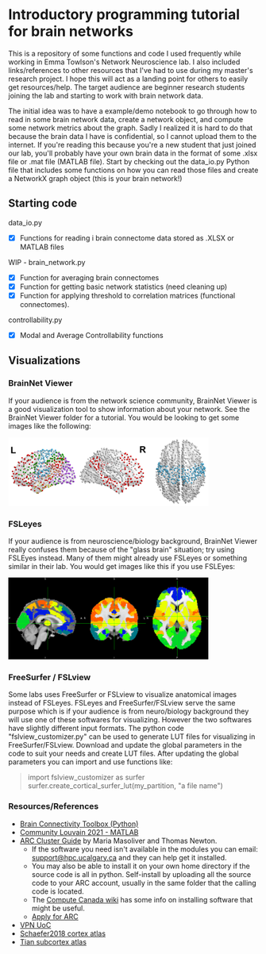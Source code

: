 # Introductory programming tutorial for brain networks
This is a repository of some functions and code I used frequently while working in Emma Towlson's Network Neuroscience lab. I also included links/references to other resources that I've had to use during my master's research project. I hope this will act as a landing point for others to easily get resources/help. The target audience are beginner research students joining the lab and starting to work with brain network data. 

The initial idea was to have a example/demo notebook to go through how to read in some brain network data, create a network object, and compute some network metrics about the graph. Sadly I realized it is hard to do that because the brain data I have is confidential, so I cannot upload them to the internet. If you're reading this because you're a new student that just joined our lab, you'll probably have your own brain data in the format of some .xlsx file or .mat file (MATLAB file). Start by checking out the data_io.py Python file that includes some functions on how you can read those files and create a NetworkX graph object (this is your brain network!)  

## Starting code 
data_io.py
- [X] Functions for reading i brain connectome data stored as .XLSX or MATLAB files

WIP - brain_network.py
- [X] Function for averaging brain connectomes
- [X] Function for getting basic network statistics (need cleaning up)
- [X] Function for applying threshold to correlation matrices (functional connectomes). 

controllability.py
- [X] Modal and Average Controllability functions  

## Visualizations 
### BrainNet Viewer
If your audience is from the network science community, BrainNet Viewer is a good visualization tool to show information about your network. See the BrainNet Viewer folder for a tutorial. You would be looking to get some images like the following: 

<img src="figures/BNV_examples.png"  width=80% height=auto>

### FSLeyes
If your audience is from neuroscience/biology background, BrainNet Viewer really confuses them because of the "glass brain" situation; try using FSLEyes instead. Many of them might already use FSLeyes or something similar in their lab. You would get images like this if you use FSLEyes: 

<img src="figures/FSLEyes_1.png"  width=80% height=auto>

### FreeSurfer / FSLview
Some labs uses FreeSurfer or FSLview to visualize anatomical images instead of FSLeyes. FSLeyes and FreeSurfer/FSLview serve the same purpose which is if your audience is from neuro/biology background they will use one of these softwares for visualizing. However the two softwares have slightly different input formats. The python code "fslview_customizer.py" can be used to generate LUT files for visualizing in FreeSurfer/FSLview. Download and update the global parameters in the code to suit your needs and create LUT files. After updating the global parameters you can import and use functions like: 
> import fslview_customizer as surfer
> surfer.create_cortical_surfer_lut(my_partition, "a file name")

### Resources/References 
* [Brain Connectivity Toolbox (Python)](https://pypi.org/project/bctpy/)
* [Community Louvain 2021 - MATLAB](https://drive.google.com/drive/folders/1P32DAUy1AFEn7biMomD0v8j373byRAOq)
* [ARC Cluster Guide](https://github.com/mariamasoliver/connect_to_ARC) by Maria Masoliver and Thomas Newton. 
	- If the software you need isn't available in the modules you can email:
support@hpc.ucalgary.ca and they can help get it installed.
	- You may also be able to install it on your own home directory if the source code is all in python. Self-install by uploading all the source code to your ARC account, usually in the same folder that the calling code is located. 
	- The [Compute Canada wiki](https://docs.computecanada.ca/wiki/Installing_software_in_your_home_directory) has some info on installing software that might be useful.
	- [Apply for ARC](https://rcs.ucalgary.ca/How_to_get_an_account)
* [VPN UoC](https://iac01.ucalgary.ca/SDSWeb/LandingPage.aspx?ReturnUrl=%2fSDSWeb%2fdefault.aspx)
* [Schaefer2018 cortex atlas](https://github.com/ThomasYeoLab/CBIG/tree/master/stable_projects/brain_parcellation/Schaefer2018_LocalGlobal/Parcellations/MNI)
* [Tian subcortex atlas](https://github.com/yetianmed/subcortex)

